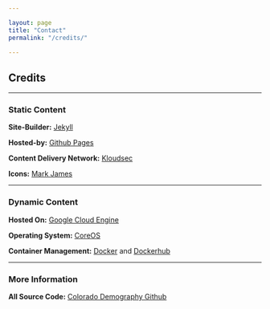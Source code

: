 ```yaml
---

layout: page
title: "Contact"
permalink: "/credits/"
    
---
```

## Credits
- - -

### Static Content

**Site-Builder:** [Jekyll](https://jekyllrb.com/)

**Hosted-by:** [Github Pages](https://pages.github.com/)

**Content Delivery Network:** [Kloudsec](https://kloudsec.com/)

**Icons:** [Mark James](http://www.famfamfam.com/lab/icons/silk/)

---

### Dynamic Content

**Hosted On:** [Google Cloud Engine](https://cloud.google.com/compute/)

**Operating System:** [CoreOS](https://coreos.com/)

**Container Management:**  [Docker](https://www.docker.com/) and [Dockerhub](https://hub.docker.com/)

---

### More Information

**All Source Code:**  [Colorado Demography Github](https://github.com/ColoradoDemography)

